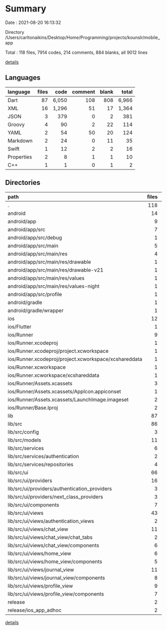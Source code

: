 # Summary

Date : 2021-08-20 16:13:32

Directory /Users/carltonaikins/Desktop/Home/Programming/projects/kounslr/mobile_app

Total : 118 files, 7914 codes, 214 comments, 884 blanks, all 9012 lines

[details](details.md)

## Languages

| language   | files |  code | comment | blank | total |
| :--------- | ----: | ----: | ------: | ----: | ----: |
| Dart       |    87 | 6,050 |     108 |   808 | 6,966 |
| XML        |    16 | 1,296 |      51 |    17 | 1,364 |
| JSON       |     3 |   379 |       0 |     2 |   381 |
| Groovy     |     4 |    90 |       2 |    22 |   114 |
| YAML       |     2 |    54 |      50 |    20 |   124 |
| Markdown   |     2 |    24 |       0 |    11 |    35 |
| Swift      |     1 |    12 |       2 |     2 |    16 |
| Properties |     2 |     8 |       1 |     1 |    10 |
| C++        |     1 |     1 |       0 |     1 |     2 |

## Directories

| path                                                  | files |  code | comment | blank | total |
| :---------------------------------------------------- | ----: | ----: | ------: | ----: | ----: |
| .                                                     |   118 | 7,914 |     214 |   884 | 9,012 |
| android                                               |    14 |   216 |      52 |    32 |   300 |
| android/app                                           |     9 |   170 |      51 |    21 |   242 |
| android/app/src                                       |     7 |    64 |      49 |     9 |   122 |
| android/app/src/debug                                 |     1 |     4 |       3 |     1 |     8 |
| android/app/src/main                                  |     5 |    56 |      43 |     7 |   106 |
| android/app/src/main/res                              |     4 |    26 |      32 |     6 |    64 |
| android/app/src/main/res/drawable                     |     1 |     4 |       7 |     2 |    13 |
| android/app/src/main/res/drawable-v21                 |     1 |     4 |       7 |     2 |    13 |
| android/app/src/main/res/values                       |     1 |     9 |       9 |     1 |    19 |
| android/app/src/main/res/values-night                 |     1 |     9 |       9 |     1 |    19 |
| android/app/src/profile                               |     1 |     4 |       3 |     1 |     8 |
| android/gradle                                        |     1 |     5 |       1 |     1 |     7 |
| android/gradle/wrapper                                |     1 |     5 |       1 |     1 |     7 |
| ios                                                   |    12 |   539 |       4 |    13 |   556 |
| ios/Flutter                                           |     1 |    26 |       0 |     1 |    27 |
| ios/Runner                                            |     9 |   497 |       4 |    10 |   511 |
| ios/Runner.xcodeproj                                  |     1 |     8 |       0 |     1 |     9 |
| ios/Runner.xcodeproj/project.xcworkspace              |     1 |     8 |       0 |     1 |     9 |
| ios/Runner.xcodeproj/project.xcworkspace/xcshareddata |     1 |     8 |       0 |     1 |     9 |
| ios/Runner.xcworkspace                                |     1 |     8 |       0 |     1 |     9 |
| ios/Runner.xcworkspace/xcshareddata                   |     1 |     8 |       0 |     1 |     9 |
| ios/Runner/Assets.xcassets                            |     3 |   328 |       0 |     4 |   332 |
| ios/Runner/Assets.xcassets/AppIcon.appiconset         |     1 |   302 |       0 |     1 |   303 |
| ios/Runner/Assets.xcassets/LaunchImage.imageset       |     2 |    26 |       0 |     3 |    29 |
| ios/Runner/Base.lproj                                 |     2 |    64 |       2 |     2 |    68 |
| lib                                                   |    87 | 6,050 |     108 |   808 | 6,966 |
| lib/src                                               |    86 | 6,009 |     107 |   801 | 6,917 |
| lib/src/config                                        |     3 |    99 |       7 |    10 |   116 |
| lib/src/models                                        |    11 | 1,309 |      21 |   214 | 1,544 |
| lib/src/services                                      |     6 | 1,042 |      74 |   225 | 1,341 |
| lib/src/services/authentication                       |     2 |   188 |       0 |    40 |   228 |
| lib/src/services/repositories                         |     4 |   854 |      74 |   185 | 1,113 |
| lib/src/ui                                            |    66 | 3,559 |       5 |   352 | 3,916 |
| lib/src/ui/providers                                  |    16 |   169 |       0 |    36 |   205 |
| lib/src/ui/providers/authentication_providers         |     3 |    17 |       0 |     6 |    23 |
| lib/src/ui/providers/next_class_providers             |     3 |    43 |       0 |     6 |    49 |
| lib/src/ui/components                                 |     7 |   678 |       0 |    42 |   720 |
| lib/src/ui/views                                      |    43 | 2,712 |       5 |   274 | 2,991 |
| lib/src/ui/views/authentication_views                 |     2 |   306 |       0 |    23 |   329 |
| lib/src/ui/views/chat_view                            |    11 |   656 |       1 |    77 |   734 |
| lib/src/ui/views/chat_view/chat_tabs                  |     2 |     0 |       0 |     2 |     2 |
| lib/src/ui/views/chat_view/components                 |     6 |   288 |       0 |    29 |   317 |
| lib/src/ui/views/home_view                            |     6 |   524 |       2 |    39 |   565 |
| lib/src/ui/views/home_view/components                 |     5 |   297 |       0 |    25 |   322 |
| lib/src/ui/views/journal_view                         |    11 |   564 |       1 |    66 |   631 |
| lib/src/ui/views/journal_view/components              |     8 |   321 |       1 |    34 |   356 |
| lib/src/ui/views/profile_view                         |     9 |   337 |       0 |    37 |   374 |
| lib/src/ui/views/profile_view/components              |     7 |   232 |       0 |    26 |   258 |
| release                                               |     2 | 1,034 |       0 |     2 | 1,036 |
| release/ios_app_adhoc                                 |     2 | 1,034 |       0 |     2 | 1,036 |

[details](details.md)
